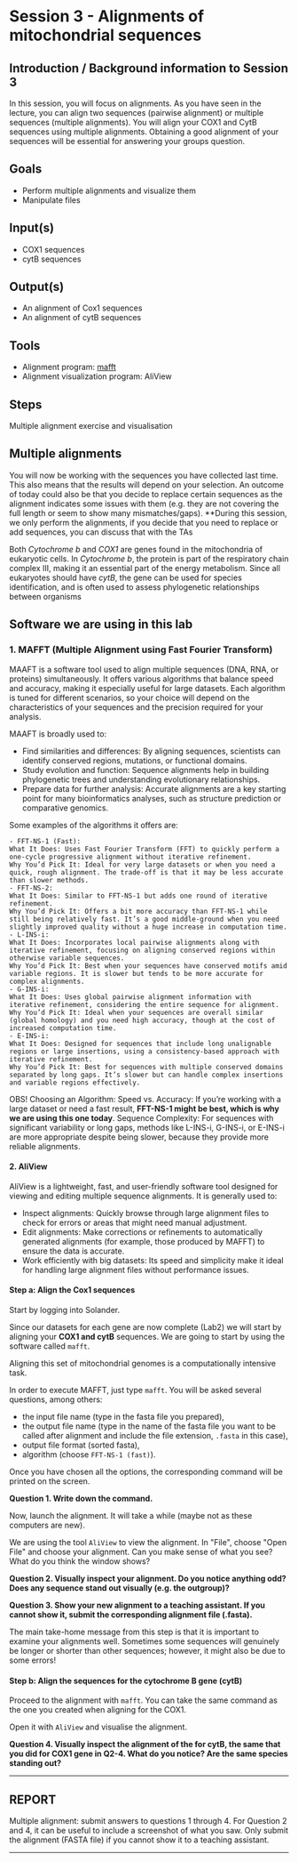 # Session 3 - Alignments of mitochondrial sequences

## Introduction / Background information to Session 3

In this session, you will focus on alignments. As you have seen in the lecture, you can align two sequences (pairwise alignment) or multiple sequences (multiple alignments). You will align your COX1 and CytB sequences using multiple alignments. Obtaining a good alignment of your sequences will be essential for answering your groups question.

## Goals
  + Perform multiple alignments and visualize them
  + Manipulate files

## Input(s)

  + COX1 sequences
  + cytB sequences

## Output(s)

  + An alignment of Cox1 sequences
  + An alignment of cytB sequences

## Tools
  + Alignment program: [mafft](https://mafft.cbrc.jp/alignment/software/)
  + Alignment visualization program: AliView

## Steps
 Multiple alignment exercise and visualisation

## Multiple alignments

You will now be working with the sequences you have collected last time. This also means that the results will depend on your selection. An outcome of today could also be that you decide to replace certain sequences as the alignment indicates some issues with them (e.g. they are not covering the full length or seem to show many mismatches/gaps). **During this session, we only perform the alignments, if you decide that you need to replace or add sequences, you can discuss that with the TAs

Both *Cytochrome b* and *COX1* are genes found in the mitochondria of eukaryotic cells. In *Cytochrome b*, the protein is part of the respiratory chain complex III, making it an essential part of the energy metabolism. Since all eukaryotes should have *cytB*, the gene can be used for species identification, and is often used to assess phylogenetic relationships between organisms

## Software we are using in this lab
### 1. MAFFT (Multiple Alignment using Fast Fourier Transform) 

MAAFT is a software tool used to align multiple sequences (DNA, RNA, or proteins) simultaneously. It offers various algorithms that balance speed and accuracy, making it especially useful for large datasets. Each algorithm is tuned for different scenarios, so your choice will depend on the characteristics of your sequences and the precision required for your analysis.

MAAFT is broadly used to:
- Find similarities and differences: By aligning sequences, scientists can identify conserved regions, mutations, or functional domains.
- Study evolution and function: Sequence alignments help in building phylogenetic trees and understanding evolutionary relationships.
- Prepare data for further analysis: Accurate alignments are a key starting point for many bioinformatics analyses, such as structure prediction or comparative genomics.

Some examples of the algorithms it offers are:
```
- FFT-NS-1 (Fast):
What It Does: Uses Fast Fourier Transform (FFT) to quickly perform a one-cycle progressive alignment without iterative refinement.
Why You’d Pick It: Ideal for very large datasets or when you need a quick, rough alignment. The trade-off is that it may be less accurate than slower methods.
- FFT-NS-2:
What It Does: Similar to FFT-NS-1 but adds one round of iterative refinement.
Why You’d Pick It: Offers a bit more accuracy than FFT-NS-1 while still being relatively fast. It’s a good middle-ground when you need slightly improved quality without a huge increase in computation time.
- L-INS-i:
What It Does: Incorporates local pairwise alignments along with iterative refinement, focusing on aligning conserved regions within otherwise variable sequences.
Why You’d Pick It: Best when your sequences have conserved motifs amid variable regions. It is slower but tends to be more accurate for complex alignments.
- G-INS-i:
What It Does: Uses global pairwise alignment information with iterative refinement, considering the entire sequence for alignment.
Why You’d Pick It: Ideal when your sequences are overall similar (global homology) and you need high accuracy, though at the cost of increased computation time.
- E-INS-i:
What It Does: Designed for sequences that include long unalignable regions or large insertions, using a consistency-based approach with iterative refinement.
Why You’d Pick It: Best for sequences with multiple conserved domains separated by long gaps. It’s slower but can handle complex insertions and variable regions effectively.
```
OBS! Choosing an Algorithm:
Speed vs. Accuracy: If you’re working with a large dataset or need a fast result, **FFT-NS-1 might be best, which is why we are using this one today**.
Sequence Complexity: For sequences with significant variability or long gaps, methods like L-INS-i, G-INS-i, or E-INS-i are more appropriate despite being slower, because they provide more reliable alignments.

#### 2. AliView

AliView is a lightweight, fast, and user-friendly software tool designed for viewing and editing multiple sequence alignments. It is generally used to:

- Inspect alignments: Quickly browse through large alignment files to check for errors or areas that might need manual adjustment.
- Edit alignments: Make corrections or refinements to automatically generated alignments (for example, those produced by MAFFT) to ensure the data is accurate.
- Work efficiently with big datasets: Its speed and simplicity make it ideal for handling large alignment files without performance issues.

#### Step a: Align the Cox1 sequences

Start by logging into Solander.

Since our datasets for each gene are now complete (Lab2) we will start by aligning your **COX1 and cytB** sequences. 
We are going to start by using the software called `mafft`. 

Aligning this set of mitochondrial genomes is a computationally intensive task. 

In order to execute MAFFT, just type `mafft`. 
You will be asked several questions, among others: 
- the input file name (type in the fasta file you prepared),
- the output file name (type in the name of the fasta file you want to be called after alignment and include the file extension, `.fasta` in this case),
- output file format (sorted fasta),
- algorithm (choose `FFT-NS-1 (fast)`).

Once you have chosen all the options, the corresponding command will be printed on the screen.

**Question 1. Write down the command.**

Now, launch the alignment. It will take a while (maybe not as these computers are new).

We are using the tool `AliView` to view the alignment. In "File", choose "Open File" and choose your alignment. Can you make sense of what you see? What do you think the window shows?

**Question 2. Visually inspect your alignment. Do you notice anything odd? Does any sequence stand out visually (e.g. the outgroup)?**

**Question 3. Show your new alignment to a teaching assistant. If you cannot show it, submit the corresponding alignment file (.fasta).**

The main take-home message from this step is that it is important to examine your alignments well. Sometimes some sequences will genuinely be longer or shorter than other sequences; however, it might also be due to some errors!


#### Step b: Align the sequences for the cytochrome B gene (cytB)

Proceed to the alignment with `mafft`. You can take the same command as the one you created when aligning for the COX1.

Open it with `AliView` and visualise the alignment. 

**Question 4. Visually inspect the alignment of the for cytB, the same that you did for COX1 gene in Q2-4. What do you notice? Are the same species standing out?**

---
## REPORT

Multiple alignment: submit answers to questions 1 through 4. For Question 2 and 4, it can be useful to include a screenshot of what you saw. Only submit the alignment (FASTA file) if you cannot show it to a teaching assistant.


---
